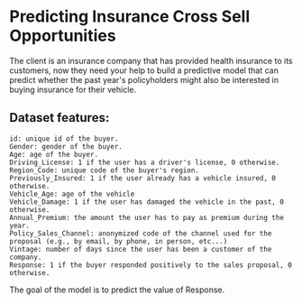 # Predicting Insurance Cross Sell Opportunities
The client is an insurance company that has provided health insurance to its customers, now they need your help to build a predictive model that can predict whether the past year's policyholders might also be interested in buying insurance for their vehicle.

## Dataset features:

```
id: unique id of the buyer.
Gender: gender of the buyer.
Age: age of the buyer.
Driving_License: 1 if the user has a driver's license, 0 otherwise.
Region_Code: unique code of the buyer's region.
Previously_Insured: 1 if the user already has a vehicle insured, 0 otherwise.
Vehicle_Age: age of the vehicle
Vehicle_Damage: 1 if the user has damaged the vehicle in the past, 0 otherwise.
Annual_Premium: the amount the user has to pay as premium during the year.
Policy_Sales_Channel: anonymized code of the channel used for the proposal (e.g., by email, by phone, in person, etc...)
Vintage: number of days since the user has been a customer of the company.
Response: 1 if the buyer responded positively to the sales proposal, 0 otherwise.
```

The goal of the model is to predict the value of Response.


